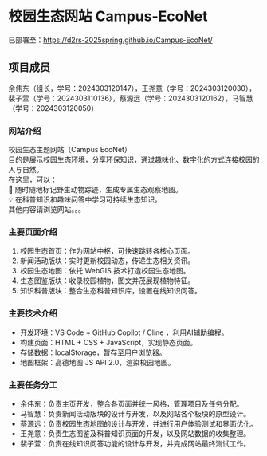 # 校园生态网站 Campus-EcoNet
已部署至：https://d2rs-2025spring.github.io/Campus-EcoNet/  
## 项目成员  
余伟东（组长，学号：2024303120147），王尧意（学号：2024303120030），裴子萱（学号：2024303110136），蔡源远（学号：2024303120162），马智慧（学号：2024303120050）  
### 网站介绍  
校园生态主题网站（Campus EcoNet）  
目的是展示校园生态环境，分享环保知识，通过趣味化、数字化的方式连接校园的人与自然。  
在这里，可以：  
🌿 随时随地标记野生动物踪迹，生成专属生态观察地图。  
💡 在科普知识和趣味问答中学习可持续生态知识。  
其他内容请浏览网站。。。  
### 主要页面介绍
1. 校园生态首页：作为网站中枢，可快速跳转各核心页面。  
2. 新闻活动版块：实时更新校园动态，传递生态相关资讯。  
3. 校园生态地图：依托 WebGIS 技术打造校园生态地图。  
4. 生态图鉴版块：收录校园植物，图文并茂展现植物特征。  
5. 知识科普版块：整合生态科普知识库，设置在线知识问答。  
### 主要技术介绍
- 开发环境：VS Code + GitHub Copilot / Cline ，利用AI辅助编程。  
- 构建页面：HTML + CSS + JavaScript，实现静态页面。  
- 存储数据：localStorage，暂存至用户浏览器。  
- 地图框架：高德地图 JS API 2.0，渲染校园地图。  
### 主要任务分工
- 余伟东：负责主页开发，整合各页面并统一风格，管理项目及任务分配。​  
- 马智慧：负责新闻活动版块的设计与开发，以及网站各个板块的原型设计。​  
- 蔡源远：负责校园生态地图的设计与开发，并进行用户体验测试和界面优化。​  
- 王尧意：负责生态图鉴及科普知识页面的开发，以及网站数据的收集整理。​  
- 裴子萱：负责在线知识问答功能的设计与开发，并完成网站最终测试工作。  
